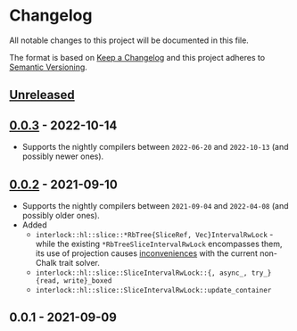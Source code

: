 # Changelog

All notable changes to this project will be documented in this file.

The format is based on [Keep a Changelog](http://keepachangelog.com/en/1.0.0/)
and this project adheres to [Semantic Versioning](http://semver.org/spec/v2.0.0.html).

## [Unreleased]
## [0.0.3] - 2022-10-14

- Supports the nightly compilers between `2022-06-20` and `2022-10-13` (and possibly newer ones).

## [0.0.2] - 2021-09-10

- Supports the nightly compilers between `2021-09-04` and `2022-04-08` (and possibly older ones).
- Added
	- `interlock::hl::slice::*RbTree{SliceRef, Vec}IntervalRwLock` - while the existing `*RbTreeSliceIntervalRwLock` encompasses them, its use of projection causes [inconveniences][1] with the current non-Chalk trait solver.
	- `interlock::hl::slice::SliceIntervalRwLock::{, async_, try_}{read, write}_boxed`
	- `interlock::hl::slice::SliceIntervalRwLock::update_container`

## 0.0.1 - 2021-09-09

[Unreleased]: https://github.com/yvt/interlock-rs/compare/0.0.3...HEAD
[0.0.3]: https://github.com/yvt/interlock-rs/compare/0.0.2...0.0.3
[0.0.2]: https://github.com/yvt/interlock-rs/compare/0.0.1...0.0.2
[1]: https://github.com/rust-lang/rust/issues/85849
